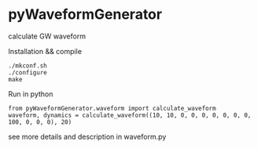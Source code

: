 # pyWaveformGenerator
calculate GW waveform

Installation && compile
```
./mkconf.sh
./configure
make
```

Run in python
```
from pyWaveformGenerator.waveform import calculate_waveform
waveform, dynamics = calculate_waveform((10, 10, 0, 0, 0, 0, 0, 0, 0, 100, 0, 0, 0), 20)
```
see more details and description in waveform.py

